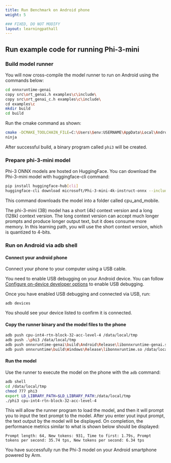 ```yaml
---
title: Run Benchmark on Android phone
weight: 5

### FIXED, DO NOT MODIFY
layout: learningpathall
---
```


## Run example code for running Phi-3-mini


### Build model runner

You will now cross-compile the model runner to run on Android using the commands below:

``` bash
cd onnxruntime-genai
copy src\ort_genai.h examples\c\include\
copy src\ort_genai_c.h examples\c\include\
cd examples\c
mkdir build
cd build
```
Run the cmake command as shown:

```bash
cmake -DCMAKE_TOOLCHAIN_FILE=C:\Users\$env:USERNAME\AppData\Local\Android\Sdk\ndk\27.0.12077973\build\cmake\android.toolchain.cmake -DANDROID_ABI=arm64-v8a -DANDROID_PLATFORM=android-27 -DCMAKE_BUILD_TYPE=Release -G "Ninja" ..
ninja
```

After successful build, a binary program called `phi3` will be created.

### Prepare phi-3-mini model

Phi-3 ONNX models are hosted on HuggingFace. You can download the Phi-3-mini model with huggingface-cli command:

``` bash
pip install huggingface-hub[cli]
huggingface-cli download microsoft/Phi-3-mini-4k-instruct-onnx --include cpu_and_mobile/cpu-int4-rtn-block-32-acc-level-4/* --local-dir .
```
This command downloads the model into a folder called cpu_and_mobile.

The phi-3-mini (3B) model has a short (4k) context version and a long (128k) context version. The long context version can accept much longer prompts and produce longer output text, but it does consume more memory. In this learning path, you will use the short context version, which is quantized to 4-bits.


### Run on Android via adb shell

#### Connect your android phone
Connect your phone to your computer using a USB cable. 

You need to enable USB debugging on your Android device. You can follow [Configure on-device developer options](https://developer.android.com/studio/debug/dev-options) to enable USB debugging.

Once you have enabled USB debugging and connected via USB, run:

```
adb devices
```

You should see your device listed to confirm it is connected. 

#### Copy the runner binary and the model files to the phone

``` bash
adb push cpu-int4-rtn-block-32-acc-level-4 /data/local/tmp
adb push .\phi3 /data/local/tmp
adb push onnxruntime-genai\build\Android\Release\libonnxruntime-genai.so /data/local/tmp
adb push onnxruntime\build\Windows\Release\libonnxruntime.so /data/local/tmp
```

#### Run the model

Use the runner to execute the model on the phone with the `adb` command:

``` bash
adb shell
cd /data/local/tmp
chmod 777 phi3
export LD_LIBRARY_PATH=$LD_LIBRARY_PATH:/data/local/tmp
./phi3 cpu-int4-rtn-block-32-acc-level-4
```

This will allow the runner program to load the model, and then it will prompt you to input the text prompt to the model. After you enter yout input prompt, the text output by the model will be displayed. On completion, the performance metrics similar to what is shown below should be displayed:

```
Prompt length: 64, New tokens: 931, Time to first: 1.79s, Prompt tokens per second: 35.74 tps, New tokens per second: 6.34 tps
```

You have successfully run the Phi-3 model on your Android smartphone powered by Arm.
